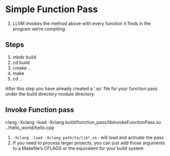 # Simple Function Pass
1. LLVM invokes the method above with every function it finds in the program we’re compiling.

## Steps
1. mkdir build
2. cd build
3. cmake ..
4. make
5. cd ..

After this step you have already created a '.so' file for your function pass under the build directory module directory.

## Invoke Function pass
clang -Xclang -load -Xclang build/function_pass/libInvokeFunctionPass.so ../hello_world/hello.cpp

1. `-Xclang -load -Xclang path/to/lib*.so` : will load and activate the pass
2. If you need to process larger projects, you can just add those arguments to a Makefile’s CFLAGS or the equivalent for your build system

